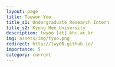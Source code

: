 ```yaml
---
layout: page
title: Taewon Yoo
title_s1: Undergraduate Research Intern
title_s2: Kyung Hee University
description: twyoo [at] khu.ac.kr
img: assets/img/tyoo.png
redirect: http://twy00.github.io/
importance: 5
category: current
---
```


